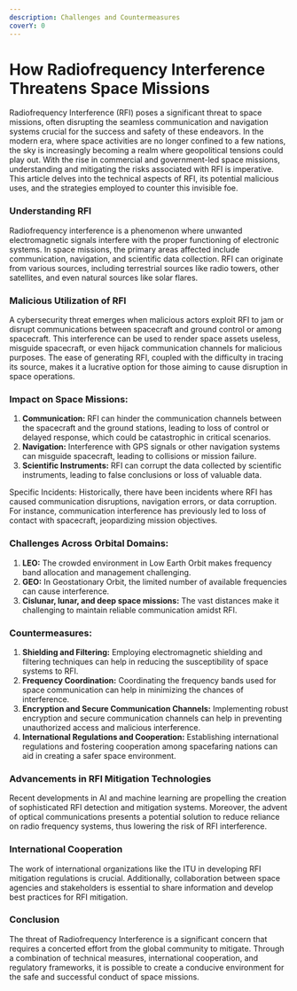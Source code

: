 ```yaml
---
description: Challenges and Countermeasures
coverY: 0
---
```


# How Radiofrequency Interference Threatens Space Missions

Radiofrequency Interference (RFI) poses a significant threat to space missions, often disrupting the seamless communication and navigation systems crucial for the success and safety of these endeavors. In the modern era, where space activities are no longer confined to a few nations, the sky is increasingly becoming a realm where geopolitical tensions could play out. With the rise in commercial and government-led space missions, understanding and mitigating the risks associated with RFI is imperative. This article delves into the technical aspects of RFI, its potential malicious uses, and the strategies employed to counter this invisible foe.

### Understanding RFI

Radiofrequency interference is a phenomenon where unwanted electromagnetic signals interfere with the proper functioning of electronic systems. In space missions, the primary areas affected include communication, navigation, and scientific data collection. RFI can originate from various sources, including terrestrial sources like radio towers, other satellites, and even natural sources like solar flares.

### Malicious Utilization of RFI

A cybersecurity threat emerges when malicious actors exploit RFI to jam or disrupt communications between spacecraft and ground control or among spacecraft. This interference can be used to render space assets useless, misguide spacecraft, or even hijack communication channels for malicious purposes. The ease of generating RFI, coupled with the difficulty in tracing its source, makes it a lucrative option for those aiming to cause disruption in space operations.

### Impact on Space Missions:

1. **Communication:** RFI can hinder the communication channels between the spacecraft and the ground stations, leading to loss of control or delayed response, which could be catastrophic in critical scenarios.
2. **Navigation:** Interference with GPS signals or other navigation systems can misguide spacecraft, leading to collisions or mission failure.
3. **Scientific Instruments:** RFI can corrupt the data collected by scientific instruments, leading to false conclusions or loss of valuable data.

Specific Incidents: Historically, there have been incidents where RFI has caused communication disruptions, navigation errors, or data corruption. For instance, communication interference has previously led to loss of contact with spacecraft, jeopardizing mission objectives.

### Challenges Across Orbital Domains:

1. **LEO:** The crowded environment in Low Earth Orbit makes frequency band allocation and management challenging.
2. **GEO:** In Geostationary Orbit, the limited number of available frequencies can cause interference.
3. **Cislunar, lunar, and deep space missions:** The vast distances make it challenging to maintain reliable communication amidst RFI.

### Countermeasures:

1. **Shielding and Filtering:** Employing electromagnetic shielding and filtering techniques can help in reducing the susceptibility of space systems to RFI.
2. **Frequency Coordination:** Coordinating the frequency bands used for space communication can help in minimizing the chances of interference.
3. **Encryption and Secure Communication Channels:** Implementing robust encryption and secure communication channels can help in preventing unauthorized access and malicious interference.
4. **International Regulations and Cooperation:** Establishing international regulations and fostering cooperation among spacefaring nations can aid in creating a safer space environment.

### Advancements in RFI Mitigation Technologies

Recent developments in AI and machine learning are propelling the creation of sophisticated RFI detection and mitigation systems. Moreover, the advent of optical communications presents a potential solution to reduce reliance on radio frequency systems, thus lowering the risk of RFI interference.

### International Cooperation

The work of international organizations like the ITU in developing RFI mitigation regulations is crucial. Additionally, collaboration between space agencies and stakeholders is essential to share information and develop best practices for RFI mitigation.

### Conclusion

The threat of Radiofrequency Interference is a significant concern that requires a concerted effort from the global community to mitigate. Through a combination of technical measures, international cooperation, and regulatory frameworks, it is possible to create a conducive environment for the safe and successful conduct of space missions.
